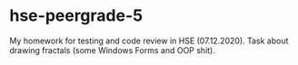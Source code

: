 # hse-peergrade-5
My homework for testing and code review in HSE (07.12.2020). Task about drawing fractals (some Windows Forms and OOP shit).
